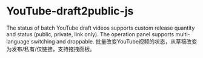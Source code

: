 # YouTube-draft2public-js
The status of batch YouTube draft videos supports custom release quantity and status (public, private, link only). The operation panel supports multi-language switching and droppable.
批量改变YouTube视频的状态，从草稿改变为发布/私有/仅链接，支持拖拽面板。
